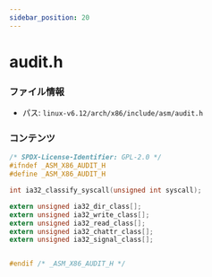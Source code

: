 ```yaml
---
sidebar_position: 20
---
```

# audit.h

### ファイル情報

- パス: `linux-v6.12/arch/x86/include/asm/audit.h`

### コンテンツ

```h
/* SPDX-License-Identifier: GPL-2.0 */
#ifndef _ASM_X86_AUDIT_H
#define _ASM_X86_AUDIT_H

int ia32_classify_syscall(unsigned int syscall);

extern unsigned ia32_dir_class[];
extern unsigned ia32_write_class[];
extern unsigned ia32_read_class[];
extern unsigned ia32_chattr_class[];
extern unsigned ia32_signal_class[];


#endif /* _ASM_X86_AUDIT_H */

```
